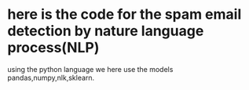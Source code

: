 # here is the code for the spam email detection by nature language process(NLP)
using the python language 
we here use the models pandas,numpy,nlk,sklearn.
